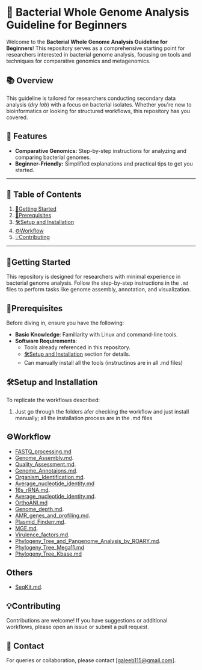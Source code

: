 # 🧬 Bacterial Whole Genome Analysis Guideline for Beginners

Welcome to the **Bacterial Whole Genome Analysis Guideline for Beginners**! This repository serves as a comprehensive starting point for researchers interested in bacterial genome analysis, focusing on tools and techniques for comparative genomics and metagenomics.

## 📚 Overview
This guideline is tailored for researchers conducting secondary data analysis (*dry lab*) with a focus on bacterial isolates. Whether you're new to bioinformatics or looking for structured workflows, this repository has you covered.

## 🎯 Features
- **Comparative Genomics:** Step-by-step instructions for analyzing and comparing bacterial genomes.
- **Beginner-Friendly:** Simplified explanations and practical tips to get you started.

---

## 📖 Table of Contents
1. [🏃Getting Started](#getting-started)
2. [📜Prerequisites](#prerequisites)
3. [🛠️Setup and Installation](#setup-and-installation)
4. [⚙️Workflow](#workflow)
5. [💡Contributing](#contributing)

---

## 🏃Getting Started
This repository is designed for researchers with minimal experience in bacterial genome analysis. Follow the step-by-step instructions in the `.md` files to perform tasks like genome assembly, annotation, and visualization.

## 📜Prerequisites
Before diving in, ensure you have the following:
- **Basic Knowledge**: Familiarity with Linux and command-line tools.
- **Software Requirements**:
  - Tools already referenced in this repository.
  - [🛠️Setup and Installation](#setup-and-installation) section for details.
  - Can manually install all the tools (instructinos are in all .md files)

## 🛠️Setup and Installation
To replicate the workflows described:
1. Just go through the folders afer checking the workflow and just install manually; all the installation process are in the .md files

## ⚙️Workflow

- [FASTQ_processing.md](FASTQ_to_FASTA/FASTQ_processing.md)
- [Genome_Assembly.md](FASTQ_to_FASTA/Genome_Assembly.md).
- [Quality_Assessment.md](FASTQ_to_FASTA/Quality_Assessment.md).
- [Genome_Annotaions.md](Annotations/Genome_Annotaions.md).
- [Organism_Identification.md](Identification/Organism_Identification.md).
- [Average_nucleotide_identity.md](Identification/Average_nucleotide_identity.md)
- [16s_rRNA.md](Identification/16s_rRNA.md).
- [Average_nucleotide_identity.md](Identification/Average_nucleotide_identity.md). 
- [OrthoANI.md](Identification/OrthoANI.md)
- [Genome_depth.md](Annotations/Genome_depth.md).
- [AMR_genes_and_profiling.md](AMR_Virulence/AMR_genes_and_profiling.md).
- [Plasmid_Finderr.md](Mobile_genetic_elements/Plasmid_Finderr.md).
- [MGE.md](Mobile_genetic_elements/MGE.md).
- [Virulence_factors.md](AMR_Virulence/Virulence_factors.md).
- [Phylogeny_Tree_and_Pangenome_Analysis_by_ROARY.md](Pangenome_Phylogenetics/Phylogeny_Tree_and_Pangenome_Analysis_by_ROARY.md).
- [Phylogeny_Tree_Mega11.md](Pangenome_Phylogenetics/Phylogeny_Tree_by_MEGA11.md) 
- [Phylogeny_Tree_Kbase.md](Phylogeny_Tree_by_KBase.md)

## Others
- [SeqKit.md](FASTQ_to_FASTA/SeqKit.md).

## 💡Contributing
Contributions are welcome! If you have suggestions or additional workflows, please open an issue or submit a pull request.

## 📩 Contact
For queries or collaboration, please contact [galeeb115@gmail.com].


